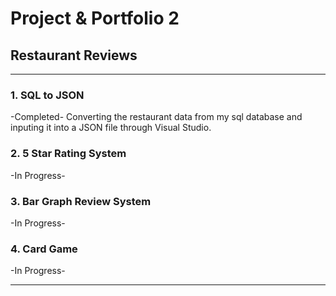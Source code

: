 # Project & Portfolio 2
## Restaurant Reviews
***
### 1. SQL to JSON
-Completed- Converting the restaurant data from my sql database and inputing it into a JSON file through Visual Studio.
### 2. 5 Star Rating System
-In Progress-
### 3. Bar Graph Review System
-In Progress-
### 4. Card Game
-In Progress-
***
